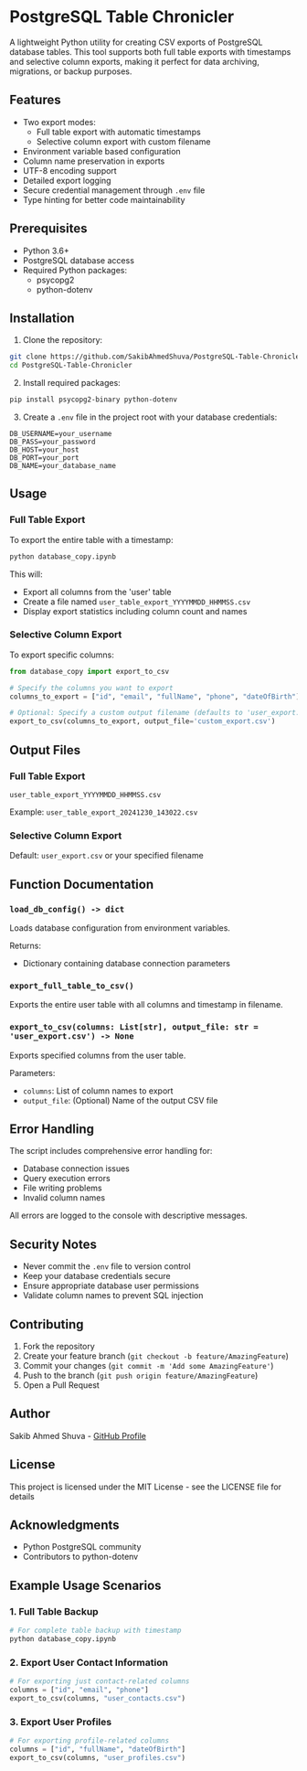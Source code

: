 # PostgreSQL Table Chronicler

A lightweight Python utility for creating CSV exports of PostgreSQL database tables. This tool supports both full table exports with timestamps and selective column exports, making it perfect for data archiving, migrations, or backup purposes.

## Features

- Two export modes:
  - Full table export with automatic timestamps
  - Selective column export with custom filename
- Environment variable based configuration
- Column name preservation in exports
- UTF-8 encoding support
- Detailed export logging
- Secure credential management through `.env` file
- Type hinting for better code maintainability

## Prerequisites

- Python 3.6+
- PostgreSQL database access
- Required Python packages:
  - psycopg2
  - python-dotenv

## Installation

1. Clone the repository:
```bash
git clone https://github.com/SakibAhmedShuva/PostgreSQL-Table-Chronicler.git
cd PostgreSQL-Table-Chronicler
```

2. Install required packages:
```bash
pip install psycopg2-binary python-dotenv
```

3. Create a `.env` file in the project root with your database credentials:
```env
DB_USERNAME=your_username
DB_PASS=your_password
DB_HOST=your_host
DB_PORT=your_port
DB_NAME=your_database_name
```

## Usage

### Full Table Export

To export the entire table with a timestamp:

```bash
python database_copy.ipynb
```

This will:
- Export all columns from the 'user' table
- Create a file named `user_table_export_YYYYMMDD_HHMMSS.csv`
- Display export statistics including column count and names

### Selective Column Export

To export specific columns:

```python
from database_copy import export_to_csv

# Specify the columns you want to export
columns_to_export = ["id", "email", "fullName", "phone", "dateOfBirth"]

# Optional: Specify a custom output filename (defaults to 'user_export.csv')
export_to_csv(columns_to_export, output_file='custom_export.csv')
```

## Output Files

### Full Table Export
```
user_table_export_YYYYMMDD_HHMMSS.csv
```
Example: `user_table_export_20241230_143022.csv`

### Selective Column Export
Default: `user_export.csv` or your specified filename

## Function Documentation

### `load_db_config() -> dict`
Loads database configuration from environment variables.

Returns:
- Dictionary containing database connection parameters

### `export_full_table_to_csv()`
Exports the entire user table with all columns and timestamp in filename.

### `export_to_csv(columns: List[str], output_file: str = 'user_export.csv') -> None`
Exports specified columns from the user table.

Parameters:
- `columns`: List of column names to export
- `output_file`: (Optional) Name of the output CSV file

## Error Handling

The script includes comprehensive error handling for:
- Database connection issues
- Query execution errors
- File writing problems
- Invalid column names

All errors are logged to the console with descriptive messages.

## Security Notes

- Never commit the `.env` file to version control
- Keep your database credentials secure
- Ensure appropriate database user permissions
- Validate column names to prevent SQL injection

## Contributing

1. Fork the repository
2. Create your feature branch (`git checkout -b feature/AmazingFeature`)
3. Commit your changes (`git commit -m 'Add some AmazingFeature'`)
4. Push to the branch (`git push origin feature/AmazingFeature`)
5. Open a Pull Request

## Author

Sakib Ahmed Shuva - [GitHub Profile](https://github.com/SakibAhmedShuva)

## License

This project is licensed under the MIT License - see the LICENSE file for details

## Acknowledgments

- Python PostgreSQL community
- Contributors to python-dotenv

## Example Usage Scenarios

### 1. Full Table Backup
```python
# For complete table backup with timestamp
python database_copy.ipynb
```

### 2. Export User Contact Information
```python
# For exporting just contact-related columns
columns = ["id", "email", "phone"]
export_to_csv(columns, "user_contacts.csv")
```

### 3. Export User Profiles
```python
# For exporting profile-related columns
columns = ["id", "fullName", "dateOfBirth"]
export_to_csv(columns, "user_profiles.csv")
```
